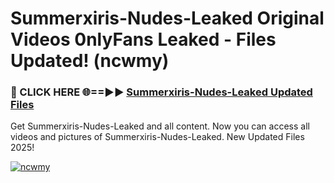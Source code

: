 # Summerxiris-Nudes-Leaked Original Videos 0nlyFans Leaked - Files Updated! (ncwmy)

<h3>🔴 CLICK HERE 🌐==►► <a href="https://tinyurl.com/5h6xmrr3" rel="nofollow">Summerxiris-Nudes-Leaked Updated Files</a></h3>

Get Summerxiris-Nudes-Leaked and all content. Now you can access all videos and pictures of Summerxiris-Nudes-Leaked. New Updated Files 2025!

[![ncwmy](https://i.imgur.com/KVD873Z.gif)](https://tinyurl.com/5h6xmrr3)
